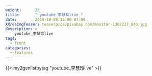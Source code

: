 ```yaml
---
weight:      23
title:       " youtube_李慧玲live "
date:        2019-10-08:36:00-07:00
XXresImgTeaser: teaserpics/pixabay.com/monitor-1307227_640.jpg
description: >
    youtube_李慧玲live
tags:
  - front
categories:
  - features
---
```


{{< my2genlistbytag "youtube_李慧玲live" >}}
